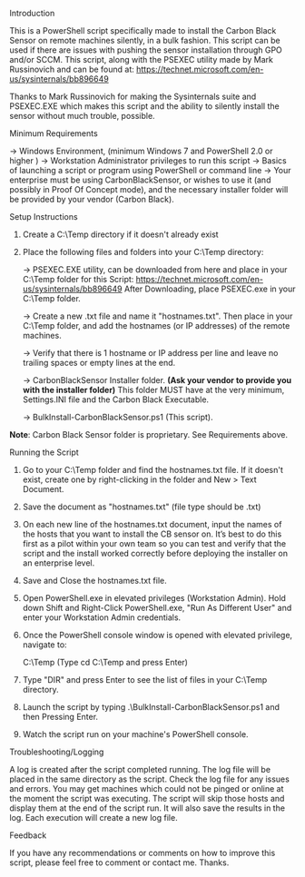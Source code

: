 Introduction

This is a PowerShell script specifically made to install the Carbon Black Sensor on remote machines silently, in a bulk fashion. This script can be used if there are issues with pushing the sensor installation through GPO and/or SCCM. This script, along with the PSEXEC utility made by Mark Russinovich and can be found at:
https://technet.microsoft.com/en-us/sysinternals/bb896649

Thanks to Mark Russinovich for making the Sysinternals suite and PSEXEC.EXE which makes this script and the ability to silently install the sensor without much trouble, possible.

Minimum Requirements

-> Windows Environment, (minimum Windows 7 and PowerShell 2.0 or higher )
-> Workstation Administrator privileges to run this script
-> Basics of launching a script or program using PowerShell or command line
-> Your enterprise must be using CarbonBlackSensor, or wishes to use it (and possibly in Proof Of
Concept mode), and the necessary installer folder will be provided by your vendor (Carbon Black).

Setup Instructions

1) Create a C:\Temp directory if it  doesn't already exist
2) Place the following files and folders into your C:\Temp directory:

	-> PSEXEC.EXE utility, can be downloaded from here and place in your C:\Temp folder for this
	Script: https://technet.microsoft.com/en-us/sysinternals/bb896649
	After Downloading, place PSEXEC.exe in your C:\Temp folder.
	
	-> Create a new .txt file and name it "hostnames.txt". Then place in your C:\Temp folder, and
	add the hostnames (or IP addresses) of the remote machines.
	
	-> Verify that there is 1 hostname or IP address per line and leave no trailing spaces or empty lines at the end.
	
	-> CarbonBlackSensor Installer folder. **(Ask your vendor to provide you with the installer folder)**
	This folder MUST have at the very minimum, Settings.INI file and the Carbon Black Executable.
	
	-> BulkInstall-CarbonBlackSensor.ps1 (This script).

**Note**: Carbon Black Sensor folder is proprietary. See Requirements above.

Running the Script

1) Go to your C:\Temp folder and find the hostnames.txt file. If it doesn't exist, create one by right-clicking in the folder and New > Text Document.

2) Save the document as "hostnames.txt" (file type should be .txt)

3) On each new line of the hostnames.txt document, input the names of the hosts that you want to install the CB sensor on. It’s best to do this first as a pilot within your own team so you can test and verify that the script and the install worked correctly before deploying the installer on an enterprise level.

4) Save and Close the hostnames.txt file.

5) Open PowerShell.exe in elevated privileges (Workstation Admin). Hold down Shift and Right-Click PowerShell.exe, "Run As Different User" and enter your Workstation Admin credentials.

6) Once the PowerShell console window is opened with elevated privilege, navigate to:

	C:\Temp (Type cd C:\Temp and press Enter)
	
7) Type "DIR" and press Enter to see the list of files in your C:\Temp directory.

8) Launch the script by typing .\BulkInstall-CarbonBlackSensor.ps1 and then Pressing Enter.

9) Watch the script run on your machine's PowerShell console.

Troubleshooting/Logging

A log is created after the script completed running. The log file will be placed in the same directory as the script. Check the log file for any issues and errors. You may get machines which could not be pinged or online at the moment the script was executing. The script will skip those hosts and display them at the end of the script run. It will also save the results in the log. Each execution will create a new log file.

Feedback

If you have any recommendations or comments on how to improve this script, please feel free to comment or contact me. Thanks.
